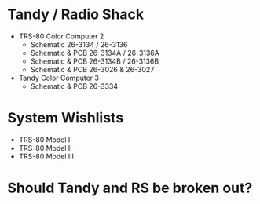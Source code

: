 # Tandy / Radio Shack
  * TRS-80 Color Computer 2
    * Schematic 26-3134 / 26-3136
    * Schematic & PCB 26-3134A / 26-3136A
    * Schematic & PCB 26-3134B / 26-3136B
    * Schematic & PCB 26-3026 & 26-3027
  * Tandy Color Computer 3
    * Schematic & PCB 26-3334

# System Wishlists
  * TRS-80 Model I
  * TRS-80 Model II
  * TRS-80 Model III

# Should Tandy and RS be broken out?
